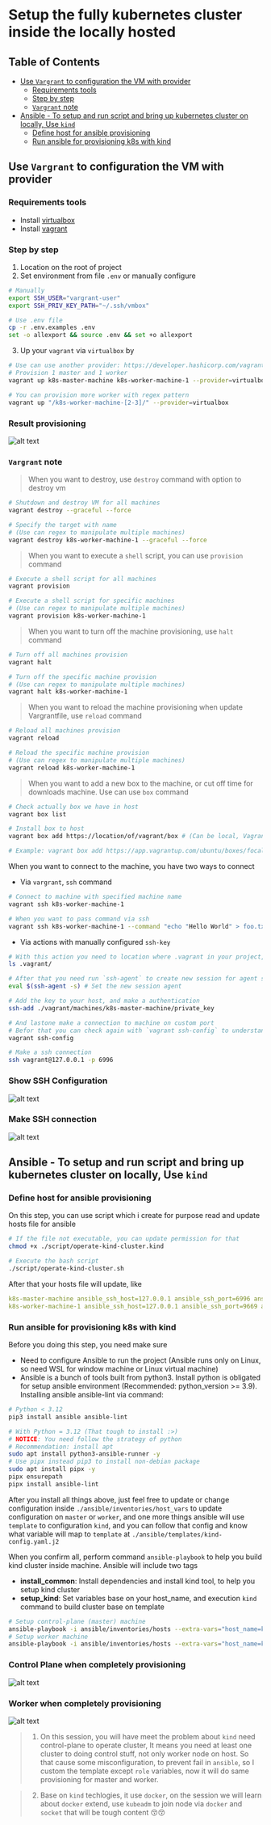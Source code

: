<h1>Setup the fully kubernetes cluster inside the locally hosted</h1>

<h2>Table of Contents</h2>

- [Use `Vargrant` to configuration the VM with provider](#use-vargrant-to-configuration-the-vm-with-provider)
  - [Requirements tools](#requirements-tools)
  - [Step by step](#step-by-step)
  - [`Vargrant` note](#vargrant-note)
- [Ansible - To setup and run script and bring up kubernetes cluster on locally, Use `kind`](#ansible---to-setup-and-run-script-and-bring-up-kubernetes-cluster-on-locally-use-kind)
  - [Define host for ansible provisioning](#define-host-for-ansible-provisioning)
  - [Run ansible for provisioning k8s with kind](#run-ansible-for-provisioning-k8s-with-kind)

## Use `Vargrant` to configuration the VM with provider

### Requirements tools

  - Install [virtualbox](https://www.virtualbox.org/wiki/Downloads)
  - Install [vagrant](https://developer.hashicorp.com/vagrant/docs/installation)

### Step by step

1. Location on the root of project
2. Set environment from file `.env` or manually configure

```bash
# Manually
export SSH_USER="vargrant-user"
export SSH_PRIV_KEY_PATH="~/.ssh/vmbox"

# Use .env file
cp -r .env.examples .env
set -o allexport && source .env && set +o allexport
```
3. Up your `vagrant` via `virtualbox` by

```bash
# Use can use another provider: https://developer.hashicorp.com/vagrant/docs/providers
# Provision 1 master and 1 worker
vagrant up k8s-master-machine k8s-worker-machine-1 --provider=virtualbox

# You can provision more worker with regex pattern
vagrant up "/k8s-worker-machine-[2-3]/" --provider=virtualbox
```

<h3>Result provisioning</h3>

![alt text](assets/images/session1/vagrant-provisioning.png)


### `Vargrant` note

> When you want to destroy, use `destroy` command with option to destroy vm

```bash
# Shutdown and destroy VM for all machines
vagrant destroy --graceful --force

# Specify the target with name
# (Use can regex to manipulate multiple machines)
vagrant destroy k8s-worker-machine-1 --graceful --force
```

> When you want to execute a `shell` script, you can use `provision` command

```bash
# Execute a shell script for all machines
vagrant provision

# Execute a shell script for specific machines
# (Use can regex to manipulate multiple machines)
vagrant provision k8s-worker-machine-1
```

> When you want to turn off the machine provisioning, use `halt` command

```bash
# Turn off all machines provision
vagrant halt

# Turn off the specific machine provision 
# (Use can regex to manipulate multiple machines)
vagrant halt k8s-worker-machine-1
```

> When you want to reload the machine provisioning when update Vargrantfile, use `reload` command

```bash
# Reload all machines provision
vagrant reload

# Reload the specific machine provision
# (Use can regex to manipulate multiple machines)
vagrant reload k8s-worker-machine-1
``` 

> When you want to add a new box to the machine, or cut off time for downloads machine. Use can use `box` command

```bash
# Check actually box we have in host
vagrant box list

# Install box to host
vagrant box add https://location/of/vagrant/box # (Can be local, Vagrant Registry or private storage)

# Example: vagrant box add https://app.vagrantup.com/ubuntu/boxes/focal64
```

When you want to connect to the machine, you have two ways to connect 

- Via `vargrant`, `ssh` command

```bash
# Connect to machine with specified machine name
vagrant ssh k8s-worker-machine-1

# When you want to pass command via ssh
vagrant ssh k8s-worker-machine-1 --command "echo "Hello World" > foo.txt"
```

- Via actions with manually configured `ssh-key`

```bash
# With this action you need to location where .vagrant in your project, usually in root directory
ls .vagrant/

# After that you need run `ssh-agent` to create new session for agent ssh
eval $(ssh-agent -s) # Set the new session agent

# Add the key to your host, and make a authentication
ssh-add ./vagrant/machines/k8s-master-machine/private_key

# And lastone make a connection to machine on custom port
# Befor that you can check again with `vagrant ssh-config` to understand your `ssh` work on port
vagrant ssh-config

# Make a ssh connection
ssh vagrant@127.0.0.1 -p 6996
```

<h3>Show SSH Configuration</h3>

![alt text](assets/images/session1/vagrant-ssh-config.png)

<h3>Make SSH connection</h3>

![alt text](assets/images/session1/vagrant-ssh-success.png)

## Ansible - To setup and run script and bring up kubernetes cluster on locally, Use `kind`

### Define host for ansible provisioning

On this step, you can use script which i create for purpose read and update hosts file for ansible

```bash
# If the file not executable, you can update permission for that
chmod +x ./script/operate-kind-cluster.kind

# Execute the bash script
./script/operate-kind-cluster.sh
```

After that your hosts file will update, like

```yaml
k8s-master-machine ansible_ssh_host=127.0.0.1 ansible_ssh_port=6996 ansible_ssh_user=vagrant
k8s-worker-machine-1 ansible_ssh_host=127.0.0.1 ansible_ssh_port=9669 ansible_ssh_user=vagrant
```

### Run ansible for provisioning k8s with kind

Before you doing this step, you need make sure

- Need to configure Ansible to run the project (Ansible runs only on Linux, so need WSL for window machine or Linux virtual machine)
- Ansible is a bunch of tools built from python3. Install python is obligated for setup ansible environment (Recommended: python_version >= 3.9). Installing ansible ansible-lint via command:

```bash
# Python < 3.12
pip3 install ansible ansible-lint

# With Python = 3.12 (That tough to install :>)
# NOTICE: You need follow the strategy of python
# Recommendation: install apt
sudo apt install python3-ansible-runner -y
# Use pipx instead pip3 to install non-debian package
sudo apt install pipx -y
pipx ensurepath
pipx install ansible-lint
```

After you install all things above, just feel free to update or change configuration inside `./ansible/inventories/host_vars` to update configuration on `master` or `worker`, and one more things ansible will use `template` to configuration `kind`, and you can follow that config and know what variable will map to `template` at `./ansible/templates/kind-config.yaml.j2`

When you confirm all, perform command `ansible-playbook` to help you build kind cluster inside machine. Ansible will include two tags

- **install_common**: Install dependencies and install kind tool, to help you setup kind cluster
- **setup_kind**: Set variables base on your host_name, and execution `kind` command to build cluster base on template

```bash
# Setup control-plane (master) machine
ansible-playbook -i ansible/inventories/hosts --extra-vars="host_name=k8s-master-machine" --tags "install_common,setup_kind" ansible/k8s-provisioning-playbook.yaml
# Setup worker machine
ansible-playbook -i ansible/inventories/hosts --extra-vars="host_name=k8s-worker-machine-1" --tags "install_common,setup_kind" ansible/k8s-provisioning-playbook.yaml
```

<h3>Control Plane when completely provisioning</h3>

![alt text](assets/images/session2/kind-master-cluster.png)

<h3>Worker when completely provisioning</h3>

![alt text](assets/images/session2/Kind-worker-cluster.png)

> 1. On this session, you will have meet the problem about `kind` need control-plane to operate cluster, It means you need at least one cluster to doing control stuff, not only worker node on host. So that cause some misconfiguration, to prevent fail in `ansible`, so I custom the template except `role` variables, now it will do same provisioning for master and worker.

> 2. Base on `kind` techlogies, it use `docker`, on the session we will learn about `docker` extend, use `kubeadm` to join node via `docker` and `socket` that will be tough content 😚😚